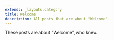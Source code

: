 ```yaml
---
extends: _layouts.category
title: Welcome
description: All posts that are about "Welcome".
---
```

          
These posts are about "Welcome", who knew.
          
